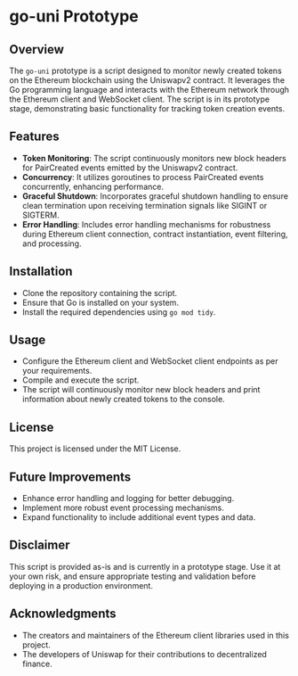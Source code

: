 # go-uni Prototype

## Overview
The `go-uni` prototype is a script designed to monitor newly created tokens on the Ethereum blockchain using the Uniswapv2 contract. It leverages the Go programming language and interacts with the Ethereum network through the Ethereum client and WebSocket client. The script is in its prototype stage, demonstrating basic functionality for tracking token creation events.

## Features
- **Token Monitoring**: The script continuously monitors new block headers for PairCreated events emitted by the Uniswapv2 contract.
- **Concurrency**: It utilizes goroutines to process PairCreated events concurrently, enhancing performance.
- **Graceful Shutdown**: Incorporates graceful shutdown handling to ensure clean termination upon receiving termination signals like SIGINT or SIGTERM.
- **Error Handling**: Includes error handling mechanisms for robustness during Ethereum client connection, contract instantiation, event filtering, and processing.

## Installation
- Clone the repository containing the script.
- Ensure that Go is installed on your system.
- Install the required dependencies using `go mod tidy`.

## Usage
- Configure the Ethereum client and WebSocket client endpoints as per your requirements.
- Compile and execute the script.
- The script will continuously monitor new block headers and print information about newly created tokens to the console.

## License
This project is licensed under the MIT License.

## Future Improvements
- Enhance error handling and logging for better debugging.
- Implement more robust event processing mechanisms.
- Expand functionality to include additional event types and data.

## Disclaimer
This script is provided as-is and is currently in a prototype stage. Use it at your own risk, and ensure appropriate testing and validation before deploying in a production environment.


## Acknowledgments
- The creators and maintainers of the Ethereum client libraries used in this project.
- The developers of Uniswap for their contributions to decentralized finance.
